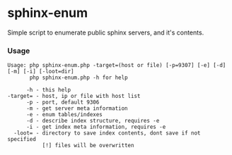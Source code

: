 # sphinx-enum

Simple script to enumerate public sphinx servers, and it's contents.

### Usage
````
Usage: php sphinx-enum.php -target=(host or file) [-p=9307] [-e] [-d] [-m] [-i] [-loot=dir]
       php sphinx-enum.php -h for help

      -h - this help
-target= - host, ip or file with host list
      -p - port, default 9306
      -m - get server meta information
      -e - enum tables/indexes
      -d - describe index structure, requires -e
      -i - get index meta information, requires -e
  -loot= - directory to save index contents, dont save if not specified 
           [!] files will be overwritten
````